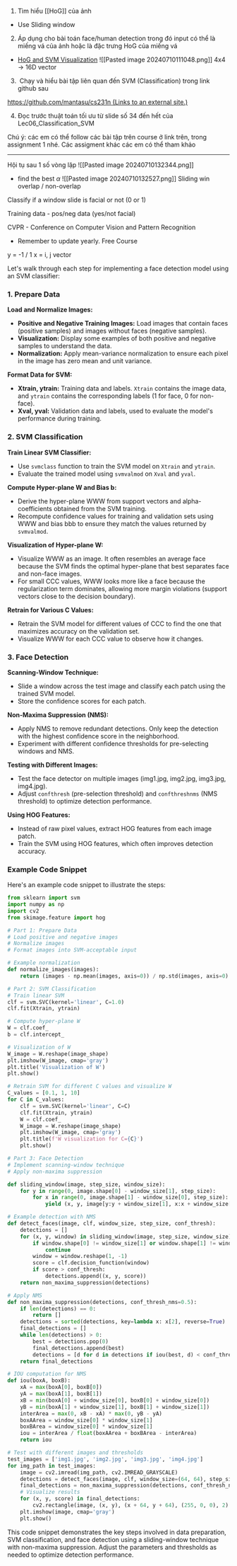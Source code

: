 1. Tìm hiểu [[HoG]] của ảnh
+ Use Sliding window 


2. Áp dụng cho bài toán face/human detection trong đó input có thể là miếng vá của ảnh hoặc là đặc trưng HoG của miếng vá 
+ [HoG and SVM Visualization](https://youtu.be/SPXocFBjr70?si=uUKUo_xpX48Dxp0o)
	![[Pasted image 20240710111048.png]]
4x4 -> 16D vector

3.  Chạy và hiểu bài tập liên quan đến SVM (Classification) trong link github sau


[https://github.com/mantasu/cs231n (Links to an external site.)](https://github.com/mantasu/cs231n) 

4. Đọc trước thuật toán tối ưu từ slide số 34 đến hết của Lec06_Classification_SVM 

Chú ý: các em có thể follow các bài tập trên course ở link trên, trong assignment 1 nhé. Các assigment khác các em có thể tham khảo

---

Hội tụ sau 1 số vòng lặp
![[Pasted image 20240710132344.png]]
+ find the best $\alpha$
![[Pasted image 20240710132527.png]]
Sliding win  overlap / non-overlap

Classify if a window slide is facial or not (0 or 1)

Training data - pos/neg data (yes/not facial)

CVPR - Conference on Computer Vision and Pattern Recognition
+ Remember to update yearly. Free Course

y = -1 / 1
x = i, j vector


Let's walk through each step for implementing a face detection model using an SVM classifier:

### 1. Prepare Data

**Load and Normalize Images:**

- **Positive and Negative Training Images:** Load images that contain faces (positive samples) and images without faces (negative samples).
- **Visualization:** Display some examples of both positive and negative samples to understand the data.
- **Normalization:** Apply mean-variance normalization to ensure each pixel in the image has zero mean and unit variance.

**Format Data for SVM:**

- **Xtrain, ytrain:** Training data and labels. `Xtrain` contains the image data, and `ytrain` contains the corresponding labels (1 for face, 0 for non-face).
- **Xval, yval:** Validation data and labels, used to evaluate the model's performance during training.

### 2. SVM Classification

**Train Linear SVM Classifier:**

- Use `svmclass` function to train the SVM model on `Xtrain` and `ytrain`.
- Evaluate the trained model using `svmvalmod` on `Xval` and `yval`.

**Compute Hyper-plane W and Bias b:**

- Derive the hyper-plane WWW from support vectors and alpha-coefficients obtained from the SVM training.
- Recompute confidence values for training and validation sets using WWW and bias bbb to ensure they match the values returned by `svmvalmod`.

**Visualization of Hyper-plane W:**

- Visualize WWW as an image. It often resembles an average face because the SVM finds the optimal hyper-plane that best separates face and non-face images.
- For small CCC values, WWW looks more like a face because the regularization term dominates, allowing more margin violations (support vectors close to the decision boundary).

**Retrain for Various C Values:**

- Retrain the SVM model for different values of CCC to find the one that maximizes accuracy on the validation set.
- Visualize WWW for each CCC value to observe how it changes.

### 3. Face Detection

**Scanning-Window Technique:**

- Slide a window across the test image and classify each patch using the trained SVM model.
- Store the confidence scores for each patch.

**Non-Maxima Suppression (NMS):**

- Apply NMS to remove redundant detections. Only keep the detection with the highest confidence score in the neighborhood.
- Experiment with different confidence thresholds for pre-selecting windows and NMS.

**Testing with Different Images:**

- Test the face detector on multiple images (img1.jpg, img2.jpg, img3.jpg, img4.jpg).
- Adjust `confthresh` (pre-selection threshold) and `confthreshnms` (NMS threshold) to optimize detection performance.

**Using HOG Features:**

- Instead of raw pixel values, extract HOG features from each image patch.
- Train the SVM using HOG features, which often improves detection accuracy.

### Example Code Snippet

Here's an example code snippet to illustrate the steps:
```python
from sklearn import svm
import numpy as np
import cv2
from skimage.feature import hog

# Part 1: Prepare Data
# Load positive and negative images
# Normalize images
# Format images into SVM-acceptable input

# Example normalization
def normalize_images(images):
    return (images - np.mean(images, axis=0)) / np.std(images, axis=0)

# Part 2: SVM Classification
# Train linear SVM
clf = svm.SVC(kernel='linear', C=1.0)
clf.fit(Xtrain, ytrain)

# Compute hyper-plane W
W = clf.coef_
b = clf.intercept_

# Visualization of W
W_image = W.reshape(image_shape)
plt.imshow(W_image, cmap='gray')
plt.title('Visualization of W')
plt.show()

# Retrain SVM for different C values and visualize W
C_values = [0.1, 1, 10]
for C in C_values:
    clf = svm.SVC(kernel='linear', C=C)
    clf.fit(Xtrain, ytrain)
    W = clf.coef_
    W_image = W.reshape(image_shape)
    plt.imshow(W_image, cmap='gray')
    plt.title(f'W visualization for C={C}')
    plt.show()

# Part 3: Face Detection
# Implement scanning-window technique
# Apply non-maxima suppression

def sliding_window(image, step_size, window_size):
    for y in range(0, image.shape[0] - window_size[1], step_size):
        for x in range(0, image.shape[1] - window_size[0], step_size):
            yield (x, y, image[y:y + window_size[1], x:x + window_size[0]])

# Example detection with NMS
def detect_faces(image, clf, window_size, step_size, conf_thresh):
    detections = []
    for (x, y, window) in sliding_window(image, step_size, window_size):
        if window.shape[0] != window_size[1] or window.shape[1] != window_size[0]:
            continue
        window = window.reshape(1, -1)
        score = clf.decision_function(window)
        if score > conf_thresh:
            detections.append((x, y, score))
    return non_maxima_suppression(detections)

# Apply NMS
def non_maxima_suppression(detections, conf_thresh_nms=0.5):
    if len(detections) == 0:
        return []
    detections = sorted(detections, key=lambda x: x[2], reverse=True)
    final_detections = []
    while len(detections) > 0:
        best = detections.pop(0)
        final_detections.append(best)
        detections = [d for d in detections if iou(best, d) < conf_thresh_nms]
    return final_detections

# IOU computation for NMS
def iou(boxA, boxB):
    xA = max(boxA[0], boxB[0])
    yA = max(boxA[1], boxB[1])
    xB = min(boxA[0] + window_size[0], boxB[0] + window_size[0])
    yB = min(boxA[1] + window_size[1], boxB[1] + window_size[1])
    interArea = max(0, xB - xA) * max(0, yB - yA)
    boxAArea = window_size[0] * window_size[1]
    boxBArea = window_size[0] * window_size[1]
    iou = interArea / float(boxAArea + boxBArea - interArea)
    return iou

# Test with different images and thresholds
test_images = ['img1.jpg', 'img2.jpg', 'img3.jpg', 'img4.jpg']
for img_path in test_images:
    image = cv2.imread(img_path, cv2.IMREAD_GRAYSCALE)
    detections = detect_faces(image, clf, window_size=(64, 64), step_size=8, conf_thresh=0.5)
    final_detections = non_maxima_suppression(detections, conf_thresh_nms=0.3)
    # Visualize results
    for (x, y, score) in final_detections:
        cv2.rectangle(image, (x, y), (x + 64, y + 64), (255, 0, 0), 2)
    plt.imshow(image, cmap='gray')
    plt.show()
```
This code snippet demonstrates the key steps involved in data preparation, SVM classification, and face detection using a sliding-window technique with non-maxima suppression. Adjust the parameters and thresholds as needed to optimize detection performance.

